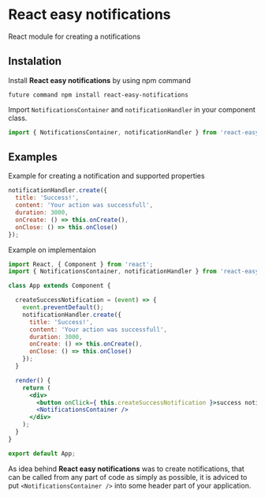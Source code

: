# React easy notifications
React module for creating a notifications
## Instalation
Install **React easy notifications** by using npm command
```
future command npm install react-easy-notifications
```

Import `NotificationsContainer` and `notificationHandler` in your component class.
```jsx
import { NotificationsContainer, notificationHandler } from 'react-easy-notifications';
```

## Examples

Example for creating a notification and supported properties
```jsx
notificationHandler.create({
  title: 'Success!',
  content: 'Your action was successfull',
  duration: 3000,
  onCreate: () => this.onCreate(),
  onClose: () => this.onClose()
});
```
Example on implementaion
```jsx
import React, { Component } from 'react';
import { NotificationsContainer, notificationHandler } from 'react-easy-notifications';

class App extends Component {

  createSuccessNotification = (event) => {
    event.preventDefault();
    notificationHandler.create({
      title: 'Success!',
      content: 'Your action was successfull',
      duration: 3000,
      onCreate: () => this.onCreate(),
      onClose: () => this.onClose()
    });
  }

  render() {
    return (
      <div>
        <button onClick={ this.createSuccessNotification }>success notification</button>
        <NotificationsContainer />
      </div>
    );
  }
}

export default App;
```

As idea behind **React easy notifications** was to create notifications, that can be called from any part of code as simply as possible, it is adviced to put `<NotificationsContainer />` into some header part of your application.